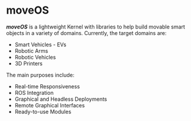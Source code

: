 # moveOS

***moveOS*** is a lightweight Kernel with libraries to help build movable smart objects in a variety of domains. Currently, the target domains are:

  * Smart Vehicles - EVs
  * Robotic Arms
  * Robotic Vehicles
  * 3D Printers

The main purposes include:

  * Real-time Responsiveness
  * ROS Integration
  * Graphical and Headless Deployments
  * Remote Graphical Interfaces
  * Ready-to-use Modules

